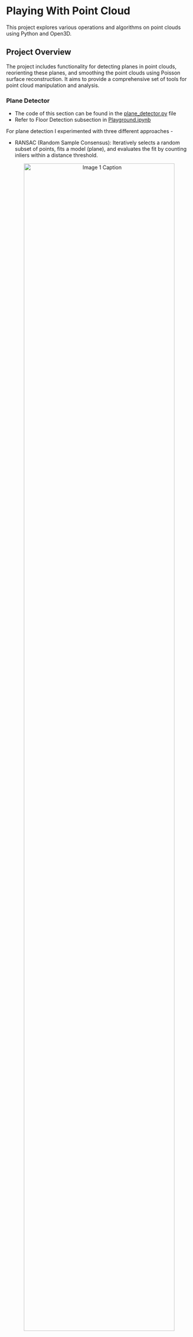 # Playing With Point Cloud
This project explores various operations and algorithms on point clouds using Python and Open3D.

## Project Overview
The project includes functionality for detecting planes in point clouds, reorienting these planes, and smoothing the point clouds using Poisson surface reconstruction. It aims to provide a comprehensive set of tools for point cloud manipulation and analysis.

### Plane Detector
* The code of this section can be found in the [plane_detector.py](point_cloud_playground/plane_detector.py) file
* Refer to Floor Detection subsection in [Playground.ipynb](./Playground.ipynb)

For plane detection I experimented with three different approaches - 
- RANSAC (Random Sample Consensus): Iteratively selects a random subset of points, fits a model (plane), and evaluates the fit by counting inliers within a distance threshold.
<p align="center">
  <img src="images/RANSAC_shoe.png" width="90%" alt="Image 1 Caption">
</p>
- Convex Hull:  Computes the smallest convex polygon that can enclose all points in the point cloud.
<p align="center">
  <img src="images/ConvexHull_1.png" width="90%" alt="Image 1 Caption">
</p>
- PCA (Priniciple Component Analysis): Uses eigenvalue decomposition of the covariance matrix of the points to find the main directions of variation. The normal to the plane is given by the eigenvector corresponding to the smallest eigenvalue.
<p align="center">
  <img src="images/PCA_shoe2_pc.png" width="90%" alt="Image 1 Caption">
</p>

#### RANSAC (Random Sample Consensus): The winning algorithm
Since the given data was noisy and outlier rich I reasoned that RANSAC will be the better approach compared to the other two approaches and verified it experimentally.

<p align="center">
  <img src="images/ConvexHull_glove_pc.png" width="30%" alt="Plane Estimation using convex Hull">
  <img src="images/PCA_glove_pc.png" width="30%" alt="Plane Estimation using PCA">
  <img src="images/RANSAC_glove_pc.png" width="30%" alt="Plane Estimation Using RANSAC">
</p>

<p align="center">
  <span style="display:inline-block; width:30%; text-align:center;">Plane Estimation using convex Hull</span>
  <span style="display:inline-block; width:30%; text-align:center;">Plane Estimation using PCA</span>
  <span style="display:inline-block; width:30%; text-align:center;">Plane Estimation Using RANSAC</span>
</p>

As can be obtained whenever there are enough inlier points available this approach works extremely well.

However there are three specific cases where this approach fails, 
- Insufficient Inliers: RANSAC relies on finding a sufficient number of inliers that support the proposed plane model. If the actual number of inliers (points that lie on the plane) is too low compared to the total number of points, RANSAC might fail to find the correct plane.
<p align="center">
  <img src="images/LowInlierRANSAC.png" width="90%" alt="Image 1 Caption">
</p>
- Multiple Planes: If the point cloud contains multiple planes or other geometric structures, RANSAC might not be able to distinguish between them effectively. It could end up fitting a plane that is an average of several planes or fitting the wrong plane entirely.
<p align="center">
  <img src="images/Multiple_planes_RANSAC.png" width="90%" alt="Image 1 Caption">
</p>
- High Noise Levels: If the point cloud has a high level of noise, the random sampling process may frequently select noisy points, leading to incorrect plane models.
<p align="center">
  <img src="images/HighNOiseRANSAC.png" width="90%" alt="Image 1 Caption">
</p>

#### Future modification that can address the issues

To address the limitations of RANSAC in plane detection within point clouds, we can consider a modified approach that combines RANSAC with additional techniques. Specifically, we can enhance the robustness of RANSAC by incorporating hierarchical clustering and adaptive parameter tuning. Here's a detailed approach to tackle the mentioned issues:

- Preprocessing with Clustering:
        Hierarchical Clustering: Perform hierarchical clustering on the point cloud to segment it into smaller clusters that are more likely to represent individual planes or simpler geometric structures. This step helps to isolate different planes, making it easier for RANSAC to fit a plane model to each cluster.

- Adaptive RANSAC:
        Adaptive Parameters: Instead of using fixed parameters for RANSAC, adaptively tune the parameters (e.g., distance threshold, number of iterations) based on the characteristics of each cluster. This allows RANSAC to be more flexible and responsive to the specific properties of different regions of the point cloud.

- Post-Processing and Validation:
        Plane Validation: After RANSAC detects a plane, validate the plane by checking the density and distribution of inliers. Planes with insufficient inliers can be discarded, and multiple planes detected within the same cluster can be further analyzed to distinguish between them.

### Plane Reorientation
* The code for this section is in [utils.py](point_cloud_playground/utils.py)
This is done by simply calculating the transformation matrix from the plane equation to Y-Z plane. And then applying the transformation to the pointcloud.
Refer to Floor Reorientation subsection in [Playground.ipynb](./Playground.ipynb)


### Point Cloud Smoother
For smoothing of the point cloud, the Point Cloud Smoother class uses Poisson surface reconstruction. This method is widely used for creating a smooth, watertight surface from a noisy point cloud. Here is a brief overview of the process and its benefits:

#### Poisson Surface Reconstruction

Poisson surface reconstruction is a method that takes a set of oriented points (point cloud with normals) and produces a smooth surface that approximates the points. This method formulates the reconstruction as a spatial Poisson problem, which seeks to find a scalar field whose gradient best matches the input normals. The key steps in Poisson surface reconstruction are as follows:

- Normal Estimation: Estimating normals for the point cloud, which is a prerequisite for Poisson reconstruction.
- Reconstruction: Using the Poisson algorithm to reconstruct the surface from the oriented point cloud.
- Post-processing: Optionally, further processing the reconstructed mesh to remove noise and improve quality.

Usage in the Project

In this project, the PointCloudSmoother class encapsulates the functionality of Poisson surface reconstruction. The main method poisson_surface_reconstruction performs the reconstruction and returns the smoothed mesh. 

<p align="center">
  <img src="images/pc_with_normals_smooth.png" width="50%" alt="Point Cloud with Normals Pre Smoothing">
  <img src="images/smooth_mesh.png" width="50%" alt="Point Cloud Post Smoothing">
</p>

<p align="center">
  <span style="display:inline-block; width:50%; text-align:center;">Point Cloud with Normals Pre Smoothing</span>
  <span style="display:inline-block; width:50%; text-align:center;">Point Cloud Post Smoothing</span>
</p>




## Dependencies
Make sure you have the following dependencies installed:

- Python 3.9
- Open3D
- NumPy

You can install the required dependencies using:

```sh
pip install -r requirements.txt

```
## Build and Run

To build and run the project, follow these steps:
1. Clone the Repository:
```sh
git clone <repository-url>
cd Playing_With_Point_Cloud
```
2. Install dependencies:
```sh
pip install -r requirements.txt
```
3. Run the main script:
```sh
python point_cloud_playground/main.py
```

## Detailed Walkthrough
For a more detailed walkthrough of the code, check out the [Playground.ipynb](Playground.ipynb) notebook. It provides a step-by-step guide and explanations of the various functionalities implemented in this project.

## Contribution
Contributions are welcome! Feel free to open issues or pull requests to suggest improvements or report bugs.
